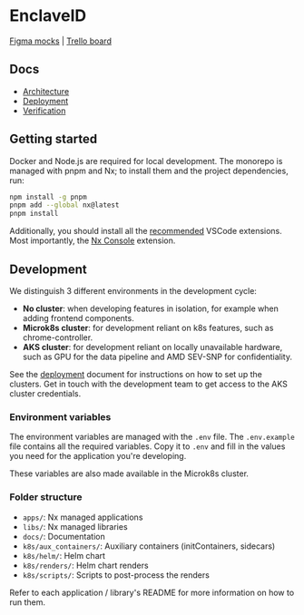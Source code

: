 # EnclaveID

[Figma mocks](https://www.figma.com/file/tSGSLE1L5AlOLq80oV27Xu/EnclaveID?type=design&node-id=0%3A1&mode=design&t=XdBNuLxnG8pWEQtd-1) |
[Trello board](https://trello.com/b/jsbSDdMQ/enclaveid)

## Docs

- [Architecture](docs/architecture.md)
- [Deployment](docs/deployment.md)
- [Verification](docs/verification.md)

## Getting started

Docker and Node.js are required for local development. The monorepo is managed with pnpm and Nx; to install them and the project dependencies, run:

```bash
npm install -g pnpm
pnpm add --global nx@latest
pnpm install
```

Additionally, you should install all the [recommended](.vscode/extensions.json) VSCode extensions. Most importantly, the [Nx Console](https://marketplace.visualstudio.com/items?itemName=nrwl.angular-console) extension.

## Development

We distinguish 3 different environments in the development cycle:

- **No cluster**: when developing features in isolation, for example when adding frontend components.
- **Microk8s cluster**: for development reliant on k8s features, such as chrome-controller.
- **AKS cluster**: for development reliant on locally unavailable hardware, such as GPU for the data pipeline and AMD SEV-SNP for confidentiality.

See the [deployment](docs/deployment.md) document for instructions on how to set up the clusters. Get in touch with the development team to get access to the AKS cluster credentials.

### Environment variables

The environment variables are managed with the `.env` file. The `.env.example` file contains all the required variables. Copy it to `.env` and fill in the values you need for the application you're developing.

These variables are also made available in the Microk8s cluster.

### Folder structure

- `apps/`: Nx managed applications
- `libs/`: Nx managed libraries
- `docs/`: Documentation
- `k8s/aux_containers/`: Auxiliary containers (initContainers, sidecars)
- `k8s/helm/`: Helm chart
- `k8s/renders/`: Helm chart renders
- `k8s/scripts/`: Scripts to post-process the renders

Refer to each application / library's README for more information on how to run them.
